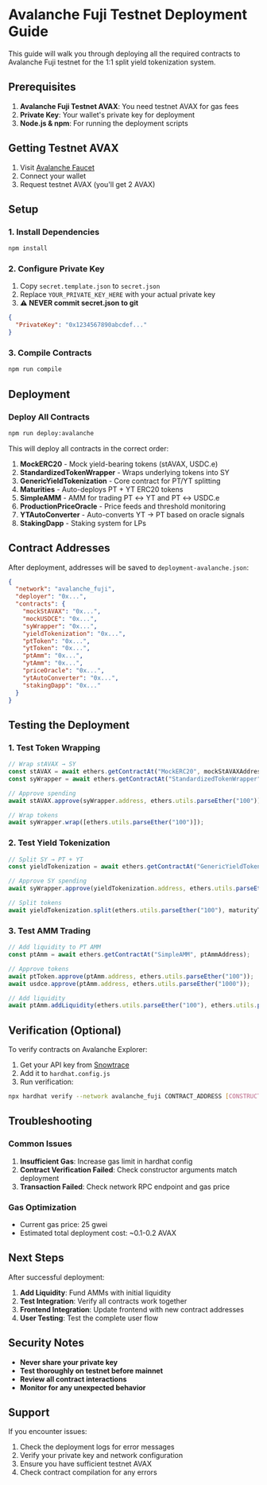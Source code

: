 # Avalanche Fuji Testnet Deployment Guide

This guide will walk you through deploying all the required contracts to Avalanche Fuji testnet for the 1:1 split yield tokenization system.

## Prerequisites

1. **Avalanche Fuji Testnet AVAX**: You need testnet AVAX for gas fees
2. **Private Key**: Your wallet's private key for deployment
3. **Node.js & npm**: For running the deployment scripts

## Getting Testnet AVAX

1. Visit [Avalanche Faucet](https://faucet.avax.network/)
2. Connect your wallet
3. Request testnet AVAX (you'll get 2 AVAX)

## Setup

### 1. Install Dependencies

```bash
npm install
```

### 2. Configure Private Key

1. Copy `secret.template.json` to `secret.json`
2. Replace `YOUR_PRIVATE_KEY_HERE` with your actual private key
3. **⚠️ NEVER commit secret.json to git**

```json
{
  "PrivateKey": "0x1234567890abcdef..."
}
```

### 3. Compile Contracts

```bash
npm run compile
```

## Deployment

### Deploy All Contracts

```bash
npm run deploy:avalanche
```

This will deploy all contracts in the correct order:

1. **MockERC20** - Mock yield-bearing tokens (stAVAX, USDC.e)
2. **StandardizedTokenWrapper** - Wraps underlying tokens into SY
3. **GenericYieldTokenization** - Core contract for PT/YT splitting
4. **Maturities** - Auto-deploys PT + YT ERC20 tokens
5. **SimpleAMM** - AMM for trading PT ↔ YT and PT ↔ USDC.e
6. **ProductionPriceOracle** - Price feeds and threshold monitoring
7. **YTAutoConverter** - Auto-converts YT → PT based on oracle signals
8. **StakingDapp** - Staking system for LPs

## Contract Addresses

After deployment, addresses will be saved to `deployment-avalanche.json`:

```json
{
  "network": "avalanche_fuji",
  "deployer": "0x...",
  "contracts": {
    "mockStAVAX": "0x...",
    "mockUSDCE": "0x...",
    "syWrapper": "0x...",
    "yieldTokenization": "0x...",
    "ptToken": "0x...",
    "ytToken": "0x...",
    "ptAmm": "0x...",
    "ytAmm": "0x...",
    "priceOracle": "0x...",
    "ytAutoConverter": "0x...",
    "stakingDapp": "0x..."
  }
}
```

## Testing the Deployment

### 1. Test Token Wrapping

```javascript
// Wrap stAVAX → SY
const stAVAX = await ethers.getContractAt("MockERC20", mockStAVAXAddress);
const syWrapper = await ethers.getContractAt("StandardizedTokenWrapper", syWrapperAddress);

// Approve spending
await stAVAX.approve(syWrapper.address, ethers.utils.parseEther("100"));

// Wrap tokens
await syWrapper.wrap([ethers.utils.parseEther("100")]);
```

### 2. Test Yield Tokenization

```javascript
// Split SY → PT + YT
const yieldTokenization = await ethers.getContractAt("GenericYieldTokenization", yieldTokenizationAddress);

// Approve SY spending
await syWrapper.approve(yieldTokenization.address, ethers.utils.parseEther("100"));

// Split tokens
await yieldTokenization.split(ethers.utils.parseEther("100"), maturityTimestamp);
```

### 3. Test AMM Trading

```javascript
// Add liquidity to PT AMM
const ptAmm = await ethers.getContractAt("SimpleAMM", ptAmmAddress);

// Approve tokens
await ptToken.approve(ptAmm.address, ethers.utils.parseEther("100"));
await usdce.approve(ptAmm.address, ethers.utils.parseEther("1000"));

// Add liquidity
await ptAmm.addLiquidity(ethers.utils.parseEther("100"), ethers.utils.parseEther("1000"));
```

## Verification (Optional)

To verify contracts on Avalanche Explorer:

1. Get your API key from [Snowtrace](https://snowtrace.io/)
2. Add it to `hardhat.config.js`
3. Run verification:

```bash
npx hardhat verify --network avalanche_fuji CONTRACT_ADDRESS [CONSTRUCTOR_ARGS]
```

## Troubleshooting

### Common Issues

1. **Insufficient Gas**: Increase gas limit in hardhat config
2. **Contract Verification Failed**: Check constructor arguments match deployment
3. **Transaction Failed**: Check network RPC endpoint and gas price

### Gas Optimization

- Current gas price: 25 gwei
- Estimated total deployment cost: ~0.1-0.2 AVAX

## Next Steps

After successful deployment:

1. **Add Liquidity**: Fund AMMs with initial liquidity
2. **Test Integration**: Verify all contracts work together
3. **Frontend Integration**: Update frontend with new contract addresses
4. **User Testing**: Test the complete user flow

## Security Notes

- **Never share your private key**
- **Test thoroughly on testnet before mainnet**
- **Review all contract interactions**
- **Monitor for any unexpected behavior**

## Support

If you encounter issues:

1. Check the deployment logs for error messages
2. Verify your private key and network configuration
3. Ensure you have sufficient testnet AVAX
4. Check contract compilation for any errors 